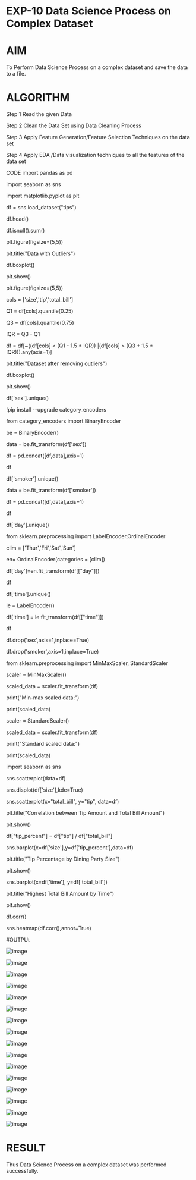 # EXP-10 Data Science Process on Complex Dataset

# AIM

To Perform Data Science Process on a complex dataset and save the data to a file.

# ALGORITHM

Step 1 Read the given Data

Step 2 Clean the Data Set using Data Cleaning Process

Step 3 Apply Feature Generation/Feature Selection Techniques on the data set

Step 4 Apply EDA /Data visualization techniques to all the features of the data set

CODE
import pandas as pd

import seaborn as sns

import matplotlib.pyplot as plt

df = sns.load_dataset("tips")

df.head()

df.isnull().sum()

plt.figure(figsize=(5,5))

plt.title("Data with Outliers")

df.boxplot()

plt.show()

plt.figure(figsize=(5,5))

cols = ['size','tip','total_bill']

Q1 = df[cols].quantile(0.25)

Q3 = df[cols].quantile(0.75)

IQR = Q3 - Q1

df = df[~((df[cols] < (Q1 - 1.5 * IQR)) |(df[cols] > (Q3 + 1.5 * IQR))).any(axis=1)]

plt.title("Dataset after removing outliers")

df.boxplot()

plt.show()

df['sex'].unique()

!pip install --upgrade category_encoders

from category_encoders import BinaryEncoder

be = BinaryEncoder()

data = be.fit_transform(df['sex'])

df = pd.concat([df,data],axis=1)

df

df['smoker'].unique()

data = be.fit_transform(df['smoker'])

df = pd.concat([df,data],axis=1)

df

df['day'].unique()

from sklearn.preprocessing import LabelEncoder,OrdinalEncoder

clim = ['Thur','Fri','Sat','Sun']

en= OrdinalEncoder(categories = [clim])

df['day']=en.fit_transform(df[["day"]])

df

df['time'].unique()

le = LabelEncoder()

df['time'] = le.fit_transform(df[["time"]])

df

df.drop('sex',axis=1,inplace=True)

df.drop('smoker',axis=1,inplace=True)

from sklearn.preprocessing import MinMaxScaler, StandardScaler

scaler = MinMaxScaler()

scaled_data = scaler.fit_transform(df)

print("Min-max scaled data:")

print(scaled_data)

scaler = StandardScaler()

scaled_data = scaler.fit_transform(df)

print("Standard scaled data:")

print(scaled_data)

import seaborn as sns

sns.scatterplot(data=df)

sns.displot(df['size'],kde=True)

sns.scatterplot(x="total_bill", y="tip", data=df)

plt.title("Correlation between Tip Amount and Total Bill Amount")

plt.show()

df["tip_percent"] = df["tip"] / df["total_bill"]

sns.barplot(x=df['size'],y=df['tip_percent'],data=df)

plt.title("Tip Percentage by Dining Party Size")

plt.show()

sns.barplot(x=df['time'], y=df['total_bill'])

plt.title("Highest Total Bill Amount by Time")

plt.show()

df.corr()

sns.heatmap(df.corr(),annot=True)

#OUTPUt

![image](https://github.com/nivetharajaa/Ex-10/assets/120543388/30d549cb-02a7-48d2-a8ca-9f66d098ad31)


![image](https://github.com/nivetharajaa/Ex-10/assets/120543388/453f9959-a615-4d09-aa4a-e08a6a03d37d)


![image](https://github.com/nivetharajaa/Ex-10/assets/120543388/30f580cc-468e-4634-87f0-52190b3ff02f)


![image](https://github.com/nivetharajaa/Ex-10/assets/120543388/f30cf26e-27e5-4a57-a31a-0aa038ae9cf1)


![image](https://github.com/nivetharajaa/Ex-10/assets/120543388/0e0b2d77-79bf-4d2e-88b5-6e66de0114ff)


![image](https://github.com/nivetharajaa/Ex-10/assets/120543388/7fc2730f-1d87-46a2-a4de-58ad06bd9c88)


![image](https://github.com/nivetharajaa/Ex-10/assets/120543388/12815d72-4259-48a9-8847-0041078a292d)


![image](https://github.com/nivetharajaa/Ex-10/assets/120543388/42e67284-4319-4bd8-a4d9-538b562911fb)


![image](https://github.com/nivetharajaa/Ex-10/assets/120543388/9f1acb6a-1ec4-46f5-9d0f-9d263c849ee1)


![image](https://github.com/nivetharajaa/Ex-10/assets/120543388/384bdbd7-22ba-43a9-9e6c-10b5031811fc)


![image](https://github.com/nivetharajaa/Ex-10/assets/120543388/8f91aab8-aaba-48f1-8025-cb216831ff57)


![image](https://github.com/nivetharajaa/Ex-10/assets/120543388/01c696be-5d51-4d97-aa6d-05d5f38e59fb)


![image](https://github.com/nivetharajaa/Ex-10/assets/120543388/f9976279-887a-4e5f-b54b-03eab9b832b6)


![image](https://github.com/nivetharajaa/Ex-10/assets/120543388/cea2a65f-e08c-4b5b-9a6b-33cefab6f5f6)


![image](https://github.com/nivetharajaa/Ex-10/assets/120543388/82d46ebe-7893-416b-aa9e-bbb2188f33c7)


![image](https://github.com/nivetharajaa/Ex-10/assets/120543388/d8f2756d-5bd0-421a-b1c0-1e73b711df14)


# RESULT

Thus Data Science Process on a complex dataset was performed successfully.
